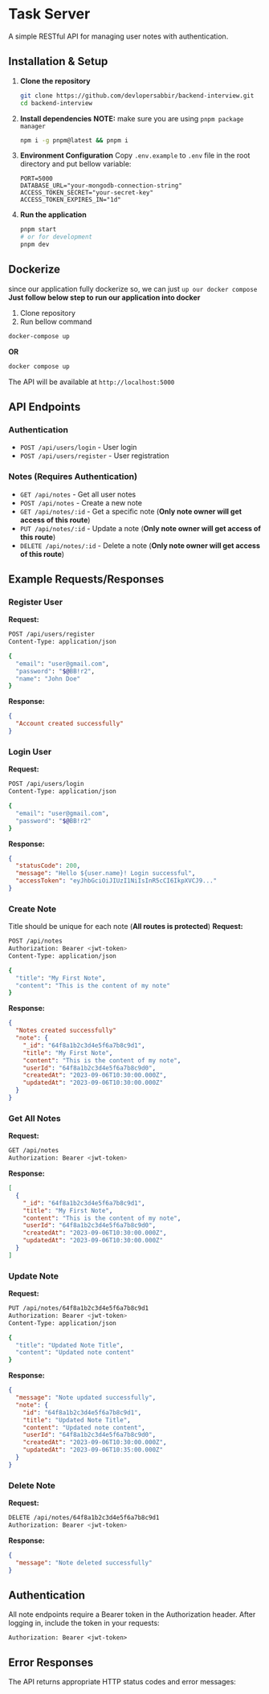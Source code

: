 # Task Server

A simple RESTful API for managing user notes with authentication.

## Installation & Setup

1. **Clone the repository**

   ```bash
   git clone https://github.com/devlopersabbir/backend-interview.git
   cd backend-interview
   ```

2. **Install dependencies**
   **NOTE:** make sure you are using `pnpm package manager`

   ```bash
   npm i -g pnpm@latest && pnpm i
   ```

3. **Environment Configuration**
   Copy `.env.example` to `.env` file in the root directory and put bellow variable:

   ```env
   PORT=5000
   DATABASE_URL="your-mongodb-connection-string"
   ACCESS_TOKEN_SECRET="your-secret-key"
   ACCESS_TOKEN_EXPIRES_IN="1d"
   ```

4. **Run the application**
   ```bash
   pnpm start
   # or for development
   pnpm dev
   ```

## Dockerize

since our application fully dockerize so, we can just `up our docker compose`
**Just follow below step to run our application into docker**

1. Clone repository
2. Run bellow command

```bash
docker-compose up
```

**OR**

```bash
docker compose up
```

The API will be available at `http://localhost:5000`

## API Endpoints

### Authentication

- `POST /api/users/login` - User login
- `POST /api/users/register` - User registration

### Notes (Requires Authentication)

- `GET /api/notes` - Get all user notes
- `POST /api/notes` - Create a new note
- `GET /api/notes/:id` - Get a specific note (**Only note owner will get access of this route**)
- `PUT /api/notes/:id` - Update a note (**Only note owner will get access of this route**)
- `DELETE /api/notes/:id` - Delete a note (**Only note owner will get access of this route**)

## Example Requests/Responses

### Register User

**Request:**

```bash
POST /api/users/register
Content-Type: application/json

{
  "email": "user@gmail.com",
  "password": "$@BB!r2",
  "name": "John Doe"
}
```

**Response:**

```json
{
  "Account created successfully"
}
```

### Login User

**Request:**

```bash
POST /api/users/login
Content-Type: application/json

{
  "email": "user@gmail.com",
  "password": "$@BB!r2"
}
```

**Response:**

```json
{
  "statusCode": 200,
  "message": "Hello ${user.name}! Login successful",
  "accessToken": "eyJhbGciOiJIUzI1NiIsInR5cCI6IkpXVCJ9..."
}
```

### Create Note

Title should be unique for each note (**All routes is protected**)
**Request:**

```bash
POST /api/notes
Authorization: Bearer <jwt-token>
Content-Type: application/json

{
  "title": "My First Note",
  "content": "This is the content of my note"
}
```

**Response:**

```json
{
  "Notes created successfully"
  "note": {
    "_id": "64f8a1b2c3d4e5f6a7b8c9d1",
    "title": "My First Note",
    "content": "This is the content of my note",
    "userId": "64f8a1b2c3d4e5f6a7b8c9d0",
    "createdAt": "2023-09-06T10:30:00.000Z",
    "updatedAt": "2023-09-06T10:30:00.000Z"
  }
}
```

### Get All Notes

**Request:**

```bash
GET /api/notes
Authorization: Bearer <jwt-token>
```

**Response:**

```json
[
  {
    "_id": "64f8a1b2c3d4e5f6a7b8c9d1",
    "title": "My First Note",
    "content": "This is the content of my note",
    "userId": "64f8a1b2c3d4e5f6a7b8c9d0",
    "createdAt": "2023-09-06T10:30:00.000Z",
    "updatedAt": "2023-09-06T10:30:00.000Z"
  }
]
```

### Update Note

**Request:**

```bash
PUT /api/notes/64f8a1b2c3d4e5f6a7b8c9d1
Authorization: Bearer <jwt-token>
Content-Type: application/json

{
  "title": "Updated Note Title",
  "content": "Updated note content"
}
```

**Response:**

```json
{
  "message": "Note updated successfully",
  "note": {
    "id": "64f8a1b2c3d4e5f6a7b8c9d1",
    "title": "Updated Note Title",
    "content": "Updated note content",
    "userId": "64f8a1b2c3d4e5f6a7b8c9d0",
    "createdAt": "2023-09-06T10:30:00.000Z",
    "updatedAt": "2023-09-06T10:35:00.000Z"
  }
}
```

### Delete Note

**Request:**

```bash
DELETE /api/notes/64f8a1b2c3d4e5f6a7b8c9d1
Authorization: Bearer <jwt-token>
```

**Response:**

```json
{
  "message": "Note deleted successfully"
}
```

## Authentication

All note endpoints require a Bearer token in the Authorization header. After logging in, include the token in your requests:

```
Authorization: Bearer <jwt-token>
```

## Error Responses

The API returns appropriate HTTP status codes and error messages:
